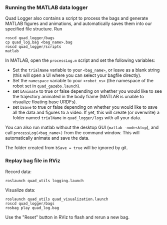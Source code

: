 ### Running the MATLAB data logger
Quad Logger also contains a script to process the bags and generate MATLAB figures and animations, and automatically saves them into our specified file structure. Run
```
roscd quad_logger/bags
cp quad_log.bag <bag_name>.bag
roscd quad_logger/scripts
matlab
```
In MATLAB, open the `processLog.m` script and set the following variables:
- Set the `trialName` variable to your `<bag_name>`, or leave as a blank string (this will open a UI where you can select your bagfile directly).
- Set the `namespace` variable to your `<robot_ns>` (the namespace of the robot set in `quad_gazebo.launch`).
- set `bAnimate` to true or false depending on whether you would like to see the trajectory animated in the body frame (MATLAB is unable to visualize floating base URDFs).
- set `bSave` to true or false depending on whether you would like to save all the data and figures to a video. If yet, this will create (or overwrite) a folder named `trialName` in `quad_logger/logs` with all your data.

You can also run matlab without the desktop GUI (`matlab -nodesktop`), and call `processLog(<bag_name>)` from the command window. This will automatically animate and save the data.

The folder created from `bSave = true` will be ignored by git.

### Replay bag file in RViz

Record data:
```
roslaunch quad_utils logging.launch
```

Visualize data:
```
roslaunch quad_utils quad_visualization.launch
roscd quad_logger/bags
rosbag play quad_log.bag
```

Use the "Reset" button in RViz to flash and rerun a new bag.